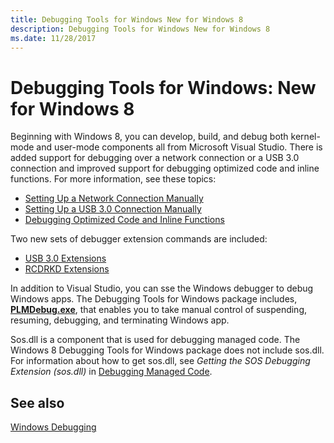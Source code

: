 ```yaml
---
title: Debugging Tools for Windows New for Windows 8
description: Debugging Tools for Windows New for Windows 8
ms.date: 11/28/2017
---
```


# Debugging Tools for Windows: New for Windows 8

Beginning with Windows 8, you can develop, build, and debug both kernel-mode and user-mode components all from Microsoft Visual Studio. There is added support for debugging over a network connection or a USB 3.0 connection and improved support for debugging optimized code and inline functions. For more information, see these topics:

-   [Setting Up a Network Connection Manually](setting-up-a-network-debugging-connection.md)
-   [Setting Up a USB 3.0 Connection Manually](setting-up-a-usb-3-0-debug-cable-connection.md)
-   [Debugging Optimized Code and Inline Functions](debugging-optimized-code-and-inline-functions-external.md)

Two new sets of debugger extension commands are included:

-   [USB 3.0 Extensions](../debuggercmds/usb-3-extensions.md)
-   [RCDRKD Extensions](../debuggercmds/rcdrkd-extensions.md)

In addition to Visual Studio, you can sse the Windows debugger to debug Windows apps. The Debugging Tools for Windows package includes, [**PLMDebug.exe**](plmdebug.md), that enables you to take manual control of suspending, resuming, debugging, and terminating Windows app.

Sos.dll is a component that is used for debugging managed code. The Windows 8 Debugging Tools for Windows package does not include sos.dll. For information about how to get sos.dll, see *Getting the SOS Debugging Extension (sos.dll)* in [Debugging Managed Code](debugging-managed-code.md).

## See also

[Windows Debugging](index.md)
